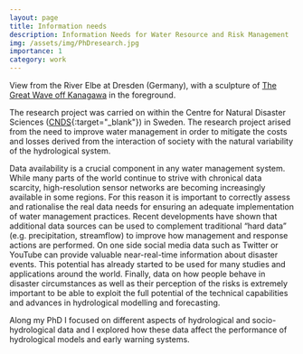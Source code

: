 ```yaml
---
layout: page
title: Information needs
description: Information Needs for Water Resource and Risk Management
img: /assets/img/PhDresearch.jpg
importance: 1
category: work
---
```


<div class="row">
    <div class="col-sm mt-3 mt-md-0">
        <img class="img-fluid rounded z-depth-1" src="{{ '/assets/img/PhDresearch.jpg' | relative_url }}" alt="" title="River Elbe at Dresden"/>
    </div>
</div>
<div class="caption">
    View from the River Elbe at Dresden (Germany), with a sculpture of <a href="https://en.wikipedia.org/wiki/The_Great_Wave_off_Kanagawa" target="_blank">The Great Wave off Kanagawa</a> in the foreground.
</div>

The research project was carried on within the Centre for Natural Disaster Sciences ([CNDS](https://www.cnds.se){:target="\_blank"}) in Sweden. The research project arised from the need to improve water management in order to mitigate the costs and losses derived from the interaction of society with the natural variability of the hydrological system.

Data availability is a crucial component in any water management system. While many parts of the world continue to strive with chronical data scarcity, high-resolution sensor networks are becoming increasingly available in some regions. For this reason it is important to correctly assess and rationalise the real data needs for ensuring an adequate implementation of water management practices. Recent developments have shown that additional data sources can be used to complement traditional “hard data” (e.g. precipitation, streamflow) to improve how management and response actions are performed. On one side social media data such as Twitter or YouTube can provide valuable near-real-time information about disaster events. This potential has already started to be used for many studies and applications around the world. Finally, data on how people behave in disaster circumstances as well as their perception of the risks is extremely important to be able to exploit the full potential of the technical capabilities and advances in hydrological modelling and forecasting.

Along my PhD I focused on different aspects of hydrological and socio-hydrological data and I explored how these data affect the performance of hydrological models and early warning systems.